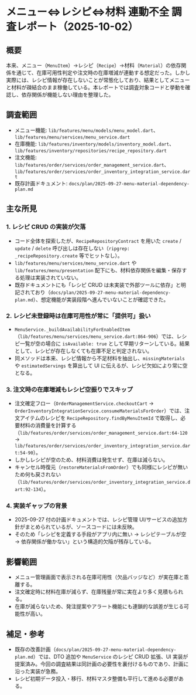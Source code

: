 # メニュー⇔レシピ⇔材料 連動不全 調査レポート（2025-10-02）

## 概要
本来、メニュー（`MenuItem`）→レシピ（`Recipe`）→材料（`Material`）の依存関係を通じて、在庫可用性判定や注文時の在庫増減が連動する想定だった。しかし実際には、レシピ情報が存在しないことが常態化しており、結果としてメニューと材料が疎結合のまま稼働している。本レポートでは調査対象コードと挙動を確認し、依存関係が機能しない理由を整理した。

## 調査範囲
- メニュー機能: `lib/features/menu/models/menu_model.dart`、`lib/features/menu/services/menu_service.dart`
- 在庫機能: `lib/features/inventory/models/inventory_model.dart`、`lib/features/inventory/repositories/recipe_repository.dart`
- 注文機能: `lib/features/order/services/order_management_service.dart`、`lib/features/order/services/order_inventory_integration_service.dart`
- 既存計画ドキュメント: `docs/plan/2025-09-27-menu-material-dependency-plan.md`

## 主な所見

### 1. レシピ CRUD の実装が欠落
- コード全体を探索したが、`RecipeRepositoryContract` を用いた `create` / `update` / `delete` 呼び出しは存在しない（`ripgrep: _recipeRepository.create` 等でヒットなし）。
- `lib/features/menu/services/menu_service.dart` や `lib/features/menu/presentation` 配下にも、材料依存関係を編集・保存する処理は実装されていない。
- 既存ドキュメントにも「レシピ CRUD は未実装で外部ツールに依存」と明記されており（`docs/plan/2025-09-27-menu-material-dependency-plan.md`）、想定機能が実装段階へ進んでいないことが確認できた。

### 2. レシピ未登録時は在庫可用性が常に「提供可」扱い
- `MenuService._buildAvailabilityForEnabledItem`（`lib/features/menu/services/menu_service.dart:864-906`）では、レシピ一覧が空の場合に `isAvailable: true` として早期リターンしている。結果として、レシピが存在しなくても在庫不足と判定されない。
- 同メソッドは本来、レシピ情報から不足材料を抽出し、`missingMaterials` や `estimatedServings` を算出して UI に伝えるが、レシピ欠如により常に空となる。

### 3. 注文時の在庫増減もレシピ空振りでスキップ
- 注文確定フロー（`OrderManagementService.checkoutCart` → `OrderInventoryIntegrationService.consumeMaterialsForOrder`）では、注文アイテムのレシピを `RecipeRepository.findByMenuItemId` で取得し、必要材料の消費量を計算する（`lib/features/order/services/order_management_service.dart:64-120` → `lib/features/order/services/order_inventory_integration_service.dart:54-90`）。
- しかしレシピが空のため、材料消費は発生せず、在庫は減らない。
- キャンセル時復元（`restoreMaterialsFromOrder`）でも同様にレシピが無いため何も戻されない（`lib/features/order/services/order_inventory_integration_service.dart:92-134`）。

### 4. 実装ギャップの背景
- 2025-09-27 付の計画ドキュメントでは、レシピ管理 UI/サービスの追加方針がまとめられているが、ソースコードには未反映。
- そのため「レシピを定義する手段がアプリ内に無い → レシピテーブルが空 → 依存関係が働かない」という構造的欠陥が残存している。

## 影響範囲
- メニュー管理画面で表示される在庫可用性（欠品バッジなど）が実在庫と乖離する。
- 注文確定時に材料在庫が減らず、在庫残量が常に実在より多く見積もられる。
- 在庫が減らないため、発注提案やアラート機能にも連鎖的な誤差が生じる可能性が高い。

## 補足・参考
- 既存の改善計画（`docs/plan/2025-09-27-menu-material-dependency-plan.md`）では、DTO 追加や `MenuService` のレシピ CRUD 拡張、UI 実装が提案済み。今回の調査結果は同計画の必要性を裏付けるものであり、計画に沿った実装が急務。
- レシピ初期データ投入・移行、材料マスタ整備も平行して進める必要がある。

